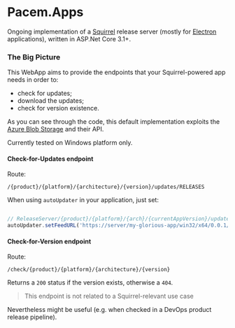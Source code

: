 # Pacem.Apps
Ongoing implementation of 
a [Squirrel](https://github.com/Squirrel) 
release server (mostly for [Electron](https://www.electronjs.org/) 
applications), written in ASP.Net Core 3.1+.

### The Big Picture
This WebApp aims to provide the endpoints that your Squirrel-powered app needs in order to:

- check for updates;
- download the updates;
- check for version existence.

As you can see through the code, this default implementation exploits the
[Azure Blob Storage](https://docs.microsoft.com/en-us/azure/storage/blobs/)
and their API.

Currently tested on Windows platform only.

#### Check-for-Updates endpoint

Route:
```
/{product}/{platform}/{architecture}/{version}/updates/RELEASES
```

When using `autoUpdater` in your application, just set:
```js

// ReleaseServer/{product}/{platform}/{arch}/{currentAppVersion}/updates
autoUpdater.setFeedURL('https://server/my-glorious-app/win32/x64/0.0.1/updates');
```

#### Check-for-Version endpoint

Route:
```
/check/{product}/{platform}/{architecture}/{version}
```

Returns a `200` status if the version exists, otherwise a `404`.

> This endpoint is not related to a Squirrel-relevant use case

Nevertheless might be useful (e.g. when checked in a DevOps product release pipeline).
